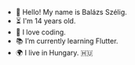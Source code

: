 


- 👋 Hello! My name is Balázs Szélig. 
- ⏳ I'm 14 years old.
- 👀 I love coding. 
- 📚 I’m currently learning Flutter. 
- 🌍 I live in Hungary. 🇭🇺

<!---
BalazsSzelig/BalazsSzelig is a ✨ special ✨ repository because its `README.md` (this file) appears on your GitHub profile.
You can click the Preview link to take a look at your changes.
--->




